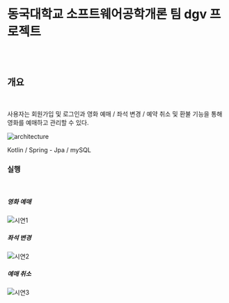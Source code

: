 # 동국대학교 소프트웨어공학개론 팀 dgv 프로젝트<br>
<br><br>

<h2> 개요</h2> <br>

사용자는 회원가입 및 로그인과 영화 예매 / 좌석 변경 / 예약 취소 및 환불 기능을 통해 영화를 예매하고 관리할 수 있다.

![architecture](https://user-images.githubusercontent.com/38485221/227840827-7477e1ee-ba84-4f1a-af0c-0770a3e2683a.png)

Kotlin / Spring - Jpa / mySQL 



<h3> 실행 </h3> <br>

<h5>영화 예매</h5>

![시연1](https://user-images.githubusercontent.com/38485221/227843436-d1846193-a42c-445d-b25b-795c88c0ef29.gif)

<h5>좌석 변경</h5>

![시연2](https://user-images.githubusercontent.com/38485221/227843442-78db02f8-3fc9-4ec8-8323-4308e862610f.gif)

<h5>예매 취소</h5>

![시연3](https://user-images.githubusercontent.com/38485221/227844250-3d8f0b3a-51ab-42b6-8ae5-349c1e624140.gif)




